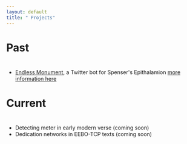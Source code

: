 ```yaml
---
layout: default
title: " Projects"
---
```


# Past
#
* [Endless Monument][bot], a Twitter bot for Spenser's Epithalamion
	[more information here][tumblr]

# Current
#
* Detecting meter in early modern verse (coming soon)
* Dedication networks in EEBO-TCP texts (coming soon)

[bot]: http://twitter.com/endlessmonument
[tumblr]: http://hdwspenser.tumblr.com/post/92841915826/endlessmonument-a-twitter-bot-for-spensers

